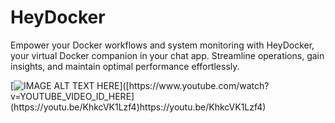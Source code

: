 # HeyDocker

Empower your Docker workflows and system monitoring with HeyDocker, your virtual Docker companion in your chat app. Streamline operations, gain insights, and maintain optimal performance effortlessly.

[![IMAGE ALT TEXT HERE]([https://i.ytimg.com/vi/KhkcVK1Lzf4/maxresdefault.jpg](https://i.ytimg.com/vi/KhkcVK1Lzf4/sddefault.jpg?sqp=-oaymwEmCIAFEOAD8quKqQMa8AEB-AH-CIAC0AWKAgwIABABGF8gXyhfMA8=&rs=AOn4CLD7rhfWntw6snYdxX1tBpi3gxay1A))]([https://www.youtube.com/watch?v=YOUTUBE_VIDEO_ID_HERE](https://youtu.be/KhkcVK1Lzf4)https://youtu.be/KhkcVK1Lzf4)
